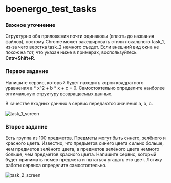 # boenergo_test_tasks

### Важное уточнение
Структурно оба приложения почти одинаковы (вплоть до названия файлов), поэтому Chrome может закешировать стили локального task_1, из-за чего верстка task_2 немного съедет. Если внешний вид окна не похож на тот, что указан ниже в примерах, воспользуйтесь **Cntr+Shift+R**.

### Первое задание

Напишите сервис, который будет находить корни квадратного уравнения a * x^2 + b * x + c = 0. Самостоятельно определите наиболее оптимальную структуру возвращаемых данных.

В качестве входных данных в сервис передаются значения a, b, c.

![task_1_screen](https://user-images.githubusercontent.com/59067994/156048328-4311eb26-4995-4c42-81b8-855862d8095e.png)


### Второе задание

Есть группа из 100 предметов. Предметы могут быть синего, зелёного и красного цвета. Известно, что предметов синего цвета сильно больше, чем предметов зелёного цвета, а предметов зелёного цвета немного больше, чем предметов красного цвета. Напишите сервис, который будет принимать номер предмета и пытаться угадать его цвет. Логику работы сервиса определите самостоятельно.

![task_2_screen](https://user-images.githubusercontent.com/59067994/156048350-10722075-4261-418d-b0b8-6e3c05db74e4.png)
